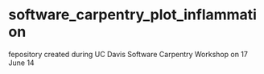 software_carpentry_plot_inflammation
====================================
fepository created during UC Davis Software Carpentry Workshop on 17 June 14
